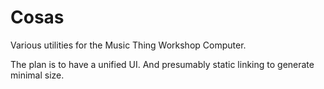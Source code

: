 
# Cosas

Various utilities for the Music Thing Workshop Computer.

The plan is to have a unified UI.  And presumably static linking to generate minimal size.